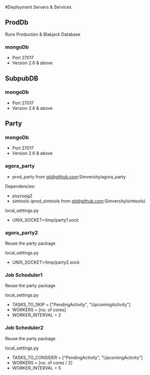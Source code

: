 #Deployment Servers & Services

## ProdDb
Runs Production & Blakjack Database

### mongoDb
 - Port 27017
 - Version 2.6 & above

## SubpubDB

### mongoDb
 - Port 27017
 - Version 2.6 & above

## Party

### mongoDb
 - Port 27017
 - Version 2.6 & above

### agora_party
 - prod_party from git@github.com:Simversity/agora_party

Dependencies:

 - psycopg2
 - simtools (prod_simtools from git@github.com:Simversity/simtools)

local_settings.py

 - UNIX_SOCKET=/tmp/party1.sock

### agora_party2
Reuse the party package

local_settings.py

 - UNIX_SOCKET=/tmp/party2.sock

### Job Scheduler1
Reuse the party package

local_settings.py

 - TASKS_TO_SKIP = ["PendingActivity", "UpcomingActivity"]
 - WORKERS = [no. of cores]
 - WORKER_INTERVAL = 2

### Job Scheduler2

Reuse the party package

local_settings.py

 - TASKS_TO_CONSIDER = ["PendingActivity", "UpcomingActivity"]
 - WORKERS = [no. of cores / 2]
 - WORKER_INTERVAL = 5
